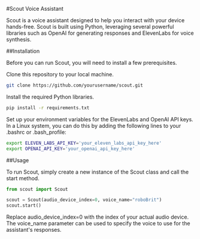 #Scout Voice Assistant

Scout is a voice assistant designed to help you interact with your device hands-free. Scout is built using Python, leveraging several powerful libraries such as OpenAI for generating responses and ElevenLabs for voice synthesis.

##Installation

Before you can run Scout, you will need to install a few prerequisites.

Clone this repository to your local machine.

```bash
git clone https://github.com/yourusername/scout.git
```

Install the required Python libraries.

```bash
pip install -r requirements.txt
```

Set up your environment variables for the ElevenLabs and OpenAI API keys. In a Linux system, you can do this by adding the following lines to your .bashrc or .bash_profile:

```bash
export ELEVEN_LABS_API_KEY='your_eleven_labs_api_key_here'
export OPENAI_API_KEY='your_openai_api_key_here'
```

##Usage

To run Scout, simply create a new instance of the Scout class and call the start method.

```python
from scout import Scout

scout = Scout(audio_device_index=0, voice_name="roboBrit")
scout.start()
```

Replace audio_device_index=0 with the index of your actual audio device. The voice_name parameter can be used to specify the voice to use for the assistant's responses.